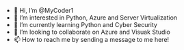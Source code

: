 - 👋 Hi, I’m @MyCoder1
- 👀 I’m interested in Python, Azure and Server Virtualization
- 🌱 I’m currently learning Python and Cyber Security
- 💞️ I’m looking to collaborate on Azure and Visuak Studio
- 📫 How to reach me by sending a message to me here!

<!---
MyCoder1/MyCoder1 is a ✨ special ✨ repository because its `README.md` (this file) appears on your GitHub profile.
You can click the Preview link to take a look at your changes.
--->
